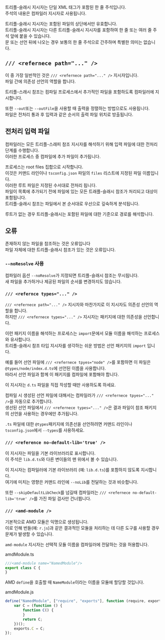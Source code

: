 트리플-슬래시 지시자는 단일 XML 태그가 포함된 한 줄 주석입니다.<br/>
주석의 내용은 컴파일러 지시자로 사용됩니다.

트리플-슬래시 지시자는 포함된 파일의 상단에서만 유효합니다.<br/>
트리플-슬래시 지시자는 다른 트리플-슬래시 지시자를 포함하여 한 줄 또는 여러 줄 주석 앞에 붙을 수 있습니다.<br/>
문 또는 선언 뒤에 나오는 경우 보통의 한 줄 주석으로 간주하며 특별한 의미는 없습니다.

## `/// <refernece path="..." />`

이 중 가장 일반적인 것은 `/// <refernece path="..." />` 지시자입니다.<br/>
파일 간에 의존성 선언의 역할을 합니다.

트리플-스래시 참조는 컴파일 프로세스에서 추가적인 파일을 포함하도록 컴파일러에 지시합니다.

또한 `--out`또는 `--outFile`을 사용할 때 출력을 정렬하는 방법으로도 사용됩니다.<br/>
파일은 전처리 통과 후 입력과 같은 순서의 출력 파일 위치로 방출됩니다.

## 전처리 입력 파일

컴파일러는 모든 트리플-스래피 참조 지시자를 해석하기 위해 입력 파일에 대한 전처리 단계를 수행합니다.<br/>
이러한 프로세스 중 컴파일에 추가 파일이 추가됩니다.

프로세스는 root files 집합으로 시작합니다.<br/>
이것은 커맨드 라인이나 `tsconfig.json` 파일의 `files` 리스트에 지정된 파일 이름입니다.<br/>
이러한 루트 파일은 지정된 수서대로 전처리 됩니다.<br/>
파일이 목록에 추가되기 전에 파일에 있는 모든 트래플-슬래시 참조가 처리되고 대상이 포함됩니다.<br/>
트리플-슬래시 참조는 파일에서 본 순서대로 우선으로 깊숙하게 분석됩니다.

루트가 없는 경우 트리플-슬래시는 포함된 파일에 대한 기준으로 경로를 해석합니다.

## 오류

존재하지 않는 파일을 참조하는 것은 오류입니다<br/>
파일 자체에 대한 트리플-슬래시 참조가 있는 것은 오류입니다.

### `--noResolve` 사용

컴파일러 옵션 `--noResolve`가 지정되면 트리플-슬래시 참조는 무시됩니다.<br/>
새 파일을 추가하거나 제공된 파일의 순서를 변경하지도 않습니다.

### `/// <refernce types="..." />`

`/// <refernece path="..." />` 지시자와 마찬가지로 이 지시자도 의존성 선언의 역할을 합니다.<br/>
하지만  `/// <refernece types="..." />` 지시자는 패키지에 대한 의존성을 선언합니다.

이런 패키지 이름을 해석하는 프로세스는 `import`문에서 모듈 이름을 해석하는 프로세스와 유사합니다.<br/>
트리플-슬래시 참조 타입 지시자를 생각하는 쉬운 방법은 선언 패키지의 `import` 입니다.

예를 들어 선언 파일에  `/// <refernece tpyes="node" />`를 포함하면 이 파일은 `@types/node/index.d.ts`에 선언된 이름을 사용합니다.<br/>
따라서 선언 파일과 함께 이 패키지를 컴파일에 포함해야 합니다.

이 지시자는 `d.ts` 파일을 직접 작성할 때만 사용하도록 하세요.

컴파일 시 생성된 선언 파일에 대해서는 컴파일러가 `/// <refernece tpyes="..." />`을 자동으로 추가합니다.<br/>
생선된 선언 파일에서 `/// <refernece types="..." />`은 결과 파일이 참조 패키지의 선언을 사용하는 경우에만 추가됩니다.

`.ts` 파일에 대한 `@types`패키지에 의존선을 선언하려면 커맨드 라인이나 `tsconfig.json`에서 `--types`를 사용하세요.

### `/// <reference no-default-lib='true' />`

이 지시자는 파일을 기본 라이브러리로 표시합니다.<br/>
이 주석은 `lib.d.ts`와 다른 변이들의 맨 위에서 볼 수 있습니다.

이 지시자는 컴파일러에 기본 라이브러리 (예: `lib.d.ts`)를 포함하지 않도록 지시합니다.<br/>
여기에 미치는 영향은 커맨드 라인에 `--noLib`를 전달하는 것과 비슷합니다.

또한 `--skipDefaultLibCheck`를 넘길때 컴파일러는 `/// <refernece no-default-lib='true' />`를 가진 파일 검사만 건너뜁니다.

### `/// <amd-module />`

기본적으로 AMD 모듈은 익명으로 생성됩니다.<br/>
이로 인해 번들(예: `r.js`)과 같은 결과적인 모듈을 처리하는 데 다른 도구를 사용할 경우 문제가 발생할 수 있습니다.

`amd-module` 지시자는 선택적 모듈 이름을 컴파일러에 전달하는 것을 허용합니다.

amdModule.ts

```ts
///<amd-module name="NamedModule"/>
export class C {
}
```

AMD `define`을 호출할 때 `NameModule`이라는 이름을 모듈에 할당할 것입니다.

amdModule.js

```js
define("NamedModule", ["require", "exports"], function (require, exports) {
    var C = (function () {
        function C() {
        }
        return C;
    })();
    exports.C = C;
});
```
